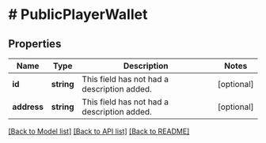 # # PublicPlayerWallet

## Properties

Name | Type | Description | Notes
------------ | ------------- | ------------- | -------------
**id** | **string** | This field has not had a description added. | [optional]
**address** | **string** | This field has not had a description added. | [optional]

[[Back to Model list]](../../README.md#models) [[Back to API list]](../../README.md#endpoints) [[Back to README]](../../README.md)
